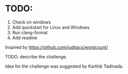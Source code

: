 # TODO:
1. Check on windows
2. Add quickstart for Linux and Windows
3. Run clang-format
4. Add readme

Inspired by https://github.com/juditacs/wordcount/

TODO: describe the challenge.

Idea for the challenge was suggested by Karthik Tadinada.
